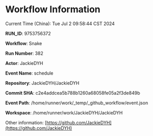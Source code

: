 # Workflow Information

Current Time (China): Tue Jul  2 09:58:44 CST 2024  

**RUN_ID**: 9753756372  

**Workflow**: Snake  

**Run Number**: 382  

**Actor**: JackieDYH  

**Event Name**: schedule  

**Repository**: JackieDYH/JackieDYH  

**Commit SHA**: c2e4addcea5b788b1260a68058fe05a2f3de849b  

**Event Path**: /home/runner/work/_temp/_github_workflow/event.json  

**Workspace**: /home/runner/work/JackieDYH/JackieDYH  

Other information: [https://github.com/JackieDYH](https://github.com/JackieDYH)
